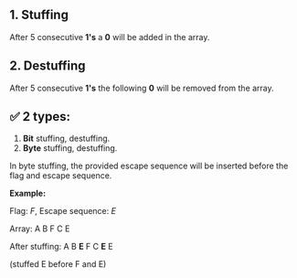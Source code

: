 ## 1. Stuffing

After 5 consecutive **1's** a **0** will be added in the array. 

## 2. Destuffing

After 5 consecutive **1's** the following **0** will be removed from the array. 

## ✅ 2 types:

1. **Bit** stuffing, destuffing.
2. **Byte** stuffing, destuffing.

In byte stuffing, the provided escape sequence will be inserted before the flag and escape sequence.

**Example:**

Flag: *F*, Escape sequence: *E*

Array: A B F C E

After stuffing: A B **E** F C **E** E

(stuffed E before F and E)
